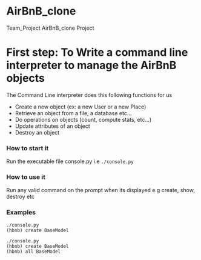 # AirBnB_clone
Team_Project
AirBnB_clone Project

# First step: To Write a command line interpreter to manage the AirBnB objects

The Command Line interpreter does this following functions for us
- Create a new object (ex: a new User or a new Place)
- Retrieve an object from a file, a database etc…
- Do operations on objects (count, compute stats, etc…)
- Update attributes of an object
- Destroy an object

### How to start it
Run the executable file console.py i.e `./console.py`

### How to use it
Run any valid command on the prompt when its displayed e.g create, show, destroy etc

### Examples
```
./console.py
(hbnb) create BaseModel
```

```
./console.py
(hbnb) create BaseModel
(hbnb) all BaseModel
```